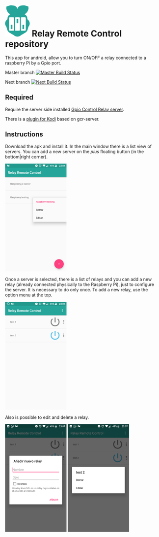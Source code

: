 # <img alt="RRC" title="Relay Remote Control" src="./docs/app-inkscape-logo.png"> Relay Remote Control repository
This app for android, allow you to turn ON/OFF a relay connected to a raspberry Pi by a Gpio port.

Master branch [![Master Build Status](https://travis-ci.org/nearlg/gcr-cli-android.svg?branch=master)](https://travis-ci.org/nearlg/gcr-cli-android)

Next branch [![Next Build Status](https://travis-ci.org/nearlg/gcr-cli-android.svg?branch=next)](https://travis-ci.org/nearlg/gcr-cli-android)

## Required
Require the server side installed [Gpio Control Relay server](https://github.com/nearlg/gcr-server).

There is a [plugin for Kodi](https://github.com/nearlg/script.service.relay) based on gcr-server.

## Instructions
Download the apk and install it.
In the main window there is a list view of servers. You can add a new server on the _plus_ floating 
button (in the bottom|right corner).

<img alt="List of server screenshot" title="List of server screenshot" src="./docs/server-list.png" width="200" height="350">

Once a server is selected, there is a list of relays and you can add a new relay (already connected 
physically to the Raspberry Pi), just to configure the server. It is necessary to do only once.
To add a new relay, use the option menu at the top.

<img alt="List of relays screenshot" title="List of relays screenshot" src="./docs/relay-list.png" width="200" height="350">

Also is possible to edit and delete a relay.

<img alt="Relay adding form screenshot" title="Relay adding form screenshot" src="./docs/add-relay.png" width="200" height="350">
<img alt="Relay context menu screenshot" title="Relay context menu screenshot" src="./docs/relay-context-menu.png" width="200" height="350">
